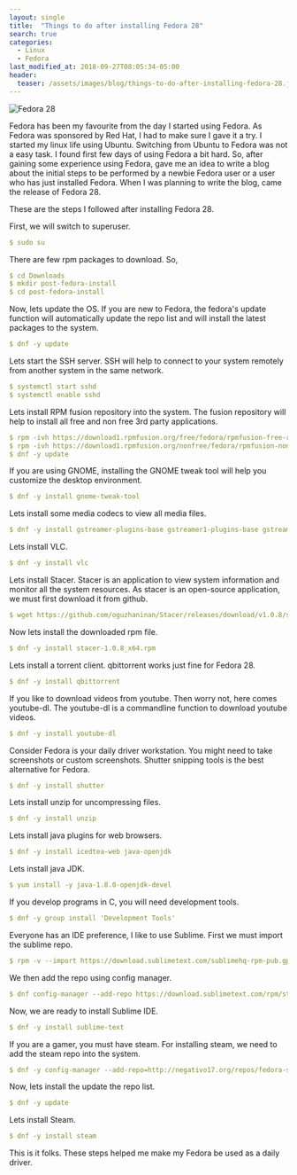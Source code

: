 ```yaml
---
layout: single
title:  "Things to do after installing Fedora 28"
search: true
categories: 
  - Linux
  - Fedora
last_modified_at: 2018-09-27T08:05:34-05:00
header:
  teaser: /assets/images/blog/things-to-do-after-installing-fedora-28.jpeg
---
```


![Fedora 28](/assets/images/blog/things-to-do-after-installing-fedora-28.jpeg)

Fedora has been my favourite from the day I started using Fedora. As Fedora was sponsored by Red Hat, I had to make sure I gave it a try. I started my linux life using Ubuntu. Switching from Ubuntu to Fedora was not a easy task. I found first few days of using Fedora a bit hard. So, after gaining some experience using Fedora, gave me an idea to write a blog about the initial steps to be performed by a newbie Fedora user or a user who has just installed Fedora. When I was planning to write the blog, came the release of Fedora 28.

These are the steps I followed after installing Fedora 28.

First, we will switch to superuser.

```yaml
$ sudo su
```
There are few rpm packages to download. So,

```yaml
$ cd Downloads 
$ mkdir post-fedora-install
$ cd post-fedora-install
```
Now, lets update the OS. If you are new to Fedora, the fedora's update function will automatically update the repo list and will install the latest packages to the system.

```yaml
$ dnf -y update
```

Lets start the SSH server. SSH will help to connect to your system remotely from another system in the same network.

```yaml
$ systemctl start sshd 
$ systemctl enable sshd
```

Lets install RPM fusion repository into the system. The fusion repository will help to install all free and non free 3rd party applications.

```yaml
$ rpm -ivh https://download1.rpmfusion.org/free/fedora/rpmfusion-free-release-28.noarch.rpm 
$ rpm -ivh https://download1.rpmfusion.org/nonfree/fedora/rpmfusion-nonfree-release-28.noarch.rpm 
$ dnf -y update
```

If you are using GNOME, installing the GNOME tweak tool will help you customize the desktop environment.

```yaml
$ dnf -y install gnome-tweak-tool
```

Lets install some media codecs to view all media files.

```yaml
$ dnf -y install gstreamer-plugins-base gstreamer1-plugins-base gstreamer-plugins-bad gstreamer-plugins-ugly gstreamer1-plugins-ugly gstreamer-plugins-good-extras gstreamer1-plugins-good-extras gstreamer1-plugins-bad-freeworld ffmpeg gstreamer-ffmpeg

```

Lets install VLC.

```yaml
$ dnf -y install vlc
```

Lets install Stacer. Stacer is an application to view system information and monitor all the system resources. As stacer is an open-source application, we must first download it from github.

```yaml
$ wget https://github.com/oguzhaninan/Stacer/releases/download/v1.0.8/stacer-1.0.8_x64.rpm
```

Now lets install the downloaded rpm file.

```yaml
$ dnf -y install stacer-1.0.8_x64.rpm
```

Lets install a torrent client. qbittorrent works just fine for Fedora 28.

```yaml
$ dnf -y install qbittorrent
```

If you like to download videos from youtube. Then worry not, here comes youtube-dl. The youtube-dl is a commandline function to download youtube videos.

```yaml
$ dnf -y install youtube-dl
```

Consider Fedora is your daily driver workstation. You might need to take screenshots or custom screenshots. Shutter snipping tools is the best alternative for Fedora.

```yaml
$ dnf -y install shutter
```

Lets install unzip for uncompressing files.

```yaml
$ dnf -y install unzip
```

Lets install java plugins for web browsers.

```yaml
$ dnf -y install icedtea-web java-openjdk
```

Lets install java JDK.

```yaml
$ yum install -y java-1.8.0-openjdk-devel
```

If you develop programs in C, you will need development tools.

```yaml
$ dnf -y group install 'Development Tools'
```

Everyone has an IDE preference, I like to use Sublime. First we must import the sublime repo.

```yaml
$ rpm -v --import https://download.sublimetext.com/sublimehq-rpm-pub.gpg
```

We then add the repo using config manager.

```yaml
$ dnf config-manager --add-repo https://download.sublimetext.com/rpm/stable/x86_64/sublime-text.repo
```

Now, we are ready to install Sublime IDE.

```yaml
$ dnf -y install sublime-text
```

If you are a gamer, you must have steam. For installing steam, we need to add the steam repo into the system.

```yaml
$ dnf -y config-manager --add-repo=http://negativo17.org/repos/fedora-steam.repo
```

Now, lets install the update the repo list.

```yaml
$ dnf -y update
```

Lets install Steam.

```yaml
$ dnf -y install steam
```

This is it folks. These steps helped me make my Fedora be used as a daily driver.